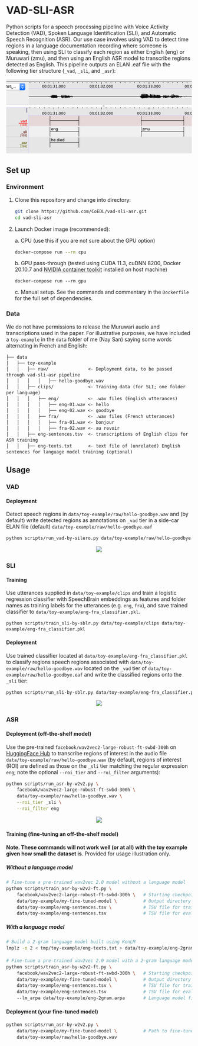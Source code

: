 # VAD-SLI-ASR

Python scripts for a speech processing pipeline with Voice Activity Detection (VAD), Spoken Language Identification (SLI), and Automatic Speech Recognition (ASR). Our use case involves using VAD to detect time regions in a language documentation recording where someone is speaking, then using SLI to classify each region as either English (eng) or Muruwari (zmu), and then using an English ASR model to transcribe regions detected as English. This pipeline outputs an ELAN .eaf file with the following tier structure (`_vad`, `_sli`, and `_asr`):

<p align="center">
    <img src="docs/elan-eg.png">
</p>

## Set up

### Environment

1. Clone this repository and change into directory:
    ```bash
    git clone https://github.com/CoEDL/vad-sli-asr.git
    cd vad-sli-asr
    ```
3. Launch Docker image (recommended):

   a. CPU (use this if you are not sure about the GPU option)
      ```bash
      docker-compose run --rm cpu
      ```
    b. GPU pass-through (tested using CUDA 11.3, cuDNN 8200, Docker 20.10.7 and [NVIDIA container toolkit](https://docs.nvidia.com/datacenter/cloud-native/container-toolkit/install-guide.html#install-guide) installed on host machine) 
      ```
      docker-compose run --rm gpu
      ```
   c. Manual setup. See the commands and commentary in the `Dockerfile` for the full set of dependencies.

### Data

We do not have permissions to release the Muruwari audio and transcriptions used in the paper. For illustrative purposes, we have included a `toy-example` in the `data` folder of me (Nay San) saying some words alternating in French and English:

```
├── data
│   ├── toy-example
│   │   ├── raw/               <- Deployment data, to be passed through vad-sli-asr pipeline
│   │   │   │   ├── hello-goodbye.wav
│   │   ├── clips/             <- Training data (for SLI; one folder per language)
│   │   │   ├── eng/           <- .wav files (English utterances)
│   │   │   │   ├── eng-01.wav <- hello
│   │   │   │   ├── eng-02.wav <- goodbye
│   │   │   ├── fra/           <- .wav files (French utterances)
│   │   │   │   ├── fra-01.wav <- bonjour
│   │   │   │   ├── fra-02.wav <- au revoir
│   │   ├── eng-sentences.tsv  <- transcriptions of English clips for ASR training
│   │   ├── eng-texts.txt      <- text file of (unrelated) English sentences for language model training (optional)
```

## Usage

### VAD

#### Deployment

Detect speech regions in `data/toy-example/raw/hello-goodbye.wav` and (by default) write detected regions as annotations on `_vad` tier in a side-car ELAN file (default) `data/toy-example/raw/hello-goodbye.eaf`

```bash
python scripts/run_vad-by-silero.py data/toy-example/raw/hello-goodbye.wav
```

<p align="center">
    <img src="https://user-images.githubusercontent.com/9938298/163090232-0b184b68-a408-49c8-94f7-73b0c9e20664.png">
</p>

### SLI

#### Training

Use utterances supplied in `data/toy-example/clips` and train a logistic regression classifier with SpeechBrain embeddings as features and folder names as training labels for the utterances (e.g. `eng`, `fra`), and save trained classifier to `data/toy-example/eng-fra_classifier.pkl`.

```
python scripts/train_sli-by-sblr.py data/toy-example/clips data/toy-example/eng-fra_classifier.pkl
```

#### Deployment

Use trained classifier located at `data/toy-example/eng-fra_classifier.pkl` to classify regions speech regions associated with `data/toy-example/raw/hello-goodbye.wav` located on the `_vad` tier of `data/toy-example/raw/hello-goodbye.eaf` and write the classified regions onto the `_sli` tier:

```bash
python scripts/run_sli-by-sblr.py data/toy-example/eng-fra_classifier.pkl data/toy-example/raw/hello-goodbye.wav
```

<p align="center">
    <img src="https://user-images.githubusercontent.com/9938298/163090231-d929a4ef-c9a6-46ab-8510-80aba9e41354.png">
</p>

### ASR

#### Deployment (off-the-shelf model)

Use the pre-trained `facebook/wav2vec2-large-robust-ft-swbd-300h` on [HuggingFace Hub](https://huggingface.co/facebook/wav2vec2-large-robust-ft-swbd-300h) to transcribe regions of interest in the audio file `data/toy-example/raw/hello-goodbye.wav` (by default, regions of interest (ROI) are defined as those on the `_sli` tier matching the regular expression `eng`; note the optional `--roi_tier` and `--roi_filter` arguments):

```bash
python scripts/run_asr-by-w2v2.py \
    facebook/wav2vec2-large-robust-ft-swbd-300h \
    data/toy-example/raw/hello-goodbye.wav \
    --roi_tier _sli \
    --roi_filter eng
```

<p align="center">
    <img src="https://user-images.githubusercontent.com/9938298/163090228-e7e73b61-d946-433f-b720-5f13d31557d8.png">
</p>

#### Training (fine-tuning an off-the-shelf model)

**Note. These commands will not work well (or at all) with the toy example given how small the dataset is**. Provided for usage illustration only.

##### Without a language model

```bash
# Fine-tune a pre-trained wav2vec 2.0 model without a language model
python scripts/train_asr-by-w2v2-ft.py \
    facebook/wav2vec2-large-robust-ft-swbd-300h \   # Starting checkpoint
    data/toy-example/my-fine-tuned-model \          # Output directory
    data/toy-example/eng-sentences.tsv \            # TSV file for training data
    data/toy-example/eng-sentences.tsv              # TSV file for evaluation data (using same data twice for illustration only!)
```

##### With a language model

```bash
# Build a 2-gram language model built using KenLM
lmplz -o 2 < tmp/toy-example/eng-texts.txt > data/toy-example/eng-2gram.arpa

# Fine-tune a pre-trained wav2vec 2.0 model with a 2-gram language model
python scripts/train_asr-by-w2v2-ft.py \
    facebook/wav2vec2-large-robust-ft-swbd-300h \   # Starting checkpoint
    data/toy-example/my-fine-tuned-model \          # Output directory
    data/toy-example/eng-sentences.tsv \            # TSV file for training data
    data/toy-example/eng-sentences.tsv              # TSV file for evaluation data (using same data twice for illustration only!)
    --lm_arpa data/toy-example/eng-2gram.arpa       # Language model file
```

#### Deployment (your fine-tuned model)

```bash
python scripts/run_asr-by-w2v2.py \
    data/toy-example/my-fine-tuned-model \          # Path to fine-tuned model
    data/toy-example/raw/hello-goodbye.wav
```
